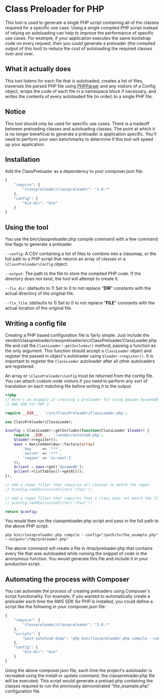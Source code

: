 Class Preloader for PHP
=======================

This tool is used to generate a single PHP script containing all of the classes
required for a specific use case. Using a single compiled PHP script instead of relying on autoloading can help to improve the performance of specific use cases. For example, if your application executes the same bootstrap code on every request, then you could generate a preloader (the compiled output of this tool) to reduce the cost of autoloading the required classes over and over.

What it actually does
---------------------

This tool listens for each file that is autoloaded, creates a list of files, traverses the parsed PHP file using [PHPParser](https://github.com/nikic/PHP-Parser) and any visitors of a Config object, wraps the code of each file in a namespace block if necessary, and writes the contents of every autoloaded file (in order) to a single PHP file.

Notice
------

This tool should only be used for specific use cases. There is a tradeoff between preloading classes and autoloading classes. The point at which it is no longer beneficial to generate a preloader is application specific. You'll need to perform your own benchmarks to determine if this tool will speed up your application.

Installation
------------

Add the ClassPreloader as a dependency to your composer.json file:

```javascript
{
    "require": {
        "classpreloader/classpreloader": "1.0.*"
    },
    "config": {
        "bin-dir": "bin"
    }
}
```

Using the tool
--------------

You use the bin/classpreloader.php compile command with a few command line flags to generate a preloader.

`--config`: A CSV containing a list of files to combine into a classmap, or the full path to a PHP script that returns an array of classes or a `\ClassPreloader\Config` object.

`--output`: The path to the file to store the compiled PHP code. If the directory does not exist, the tool will attempt to create it.

`--fix_dir`: (defaults to 1) Set to 0 to not replace "__DIR__" constants with the actual directory of the original file.

`--fix_file`: (defaults to 1) Set to 0 to not replace "__FILE__" constants with the actual location of the original file.

Writing a config file
---------------------

Creating a PHP based configuration file is fairly simple. Just include the vendor/classpreloader/classpreloader/src/ClassPreloader/ClassLoader.php file and call the `ClassLoader::getIncludes()` method, passing a function as the only  argument. This function should accept a `ClassLoader` object and register the passed in object's autoloader using `$loader->register()`. It is important to register the `ClassLoader` autoloader after all other autoloaders are registered.

An array or `\ClassPreloader\Config` must be returned from the config file. You can attach custom node visitors if you need to perform any sort of translation on each matching file before writing it to the output.

```php
<?php
// Here's an example of creating a preloader for using Amazon DynamoDB and the
// AWS SDK for PHP 2.

require __DIR__ . '/src/ClassPreloader/ClassLoader.php';

use ClassPreloader\ClassLoader;

$config = ClassLoader::getIncludes(function(ClassLoader $loader) {
    require __DIR__ . '/vendor/autoload.php';
    $loader->register();
    $aws = Aws\Common\Aws::factory(array(
        'key'    => '***',
        'secret' => '***',
        'region' => 'us-east-1'
    ));
    $client = $aws->get('dynamodb');
    $client->listTables()->getAll();
});

// Add a regex filter that requires all classes to match the regex
// $config->addInclusiveFilter('/Foo/');

// Add a regex filter that requires that a class does not match the filter
// $config->addExclusiveFilter('/Foo/');

return $config;
```

You would then run the classpreloader.php script and pass in the full path to the above PHP script.

`php bin/classpreloader.php compile --config="/path/to/the_example.php" --output="/tmp/preloader.php"`

The above command will create a file in /tmp/preloader.php that contains every file that was autoloaded while running the snippet of code in the anonymous function. You would generate this file and include it in your production script.

Automating the process with Composer
------------------------------------

You can automate the process of creating preloaders using Composer's script functionality. For example, if you wanted to automatically create a preloader each time the AWS SDK for PHP is installed, you could define a script like the following in your composer.json file:

```javascript
{
    "require": {
        "classpreloader/classpreloader": "1.0.*"
    },
    "scripts": {
        "post-autoload-dump": "php bin/classpreloader.php compile --config=/path/to/the_example.php --output=/path/to/preload.php"
    },
    "config": {
        "bin-dir": "bin"
    }
}
```

Using the above composer.json file, each time the project's autoloader is recreated using the install or update command, the classpreloader.php file will be executed. This script would generate a preload.php containing the classes required to run the previously demonstrated "the_example.php" configuration file.
